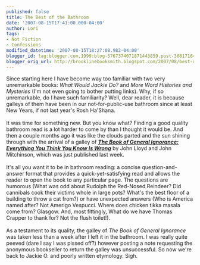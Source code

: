 ```yaml
---
published: false
title: The Best of the Bathroom
date: '2007-08-15T17:41:00.000-04:00'
author: Lori
tags:
- Not Fiction
- Confessions
modified_datetime: '2007-08-15T18:27:08.982-04:00'
blogger_id: tag:blogger.com,1999:blog-5767374071871443859.post-3681716479350631890
blogger_orig_url: http://brooklinebooksmith.blogspot.com/2007/08/best-of-bathroom.html
---
```


Since starting here I have become way too familiar with two very unremarkable books: <em>What Would Jackie Do?</em> and <em>More Word Histories and Mysteries </em>(I'm not even going to bother putting links). Why, if so unremarkable, do I have such familiarity? Well, dear reader, it is because galleys of them have been in our not-for-public-use bathroom since at least New Years, if not last year's Rosh Ha'Shana.<br /><br />It was time for something new. But you know what? Finding a good quality bathroom read is a lot harder to come by than I thought it would be.  And then a couple months ago it was like the clouds parted and the sun shining through with the arrival of a galley of <strong><em><a href="http://brookline.booksense.com/NASApp/store/Product?s=showproduct&isbn=9780307394910">The Book of General Ignorance: Everything You Think You Know Is Wrong</a></em></strong> by John Lloyd and John Mitchinson, which was just published last week.<br /><br />It's all you want it to be in bathroom reading: a concise question-and-answer format that provides a quick-yet-satisfying read and allows the reader to open the book to any particular page. The questions are humorous (What was odd about Rudolph the Red-Nosed Reindeer? Did cannibals cook their victims whole in large pots? What's the best floor of a building to throw a cat from?) or have unexpected answers (Who is America named after? Not Amerigo Vespucci. Where does chicken tikka masala come from? Glasgow. And, most fittingly, What do we have Thomas Crapper to thank for? Not the flush toilet!). <br /><br />As a testament to its quality, the galley of <em>The Book of General Ignorance</em> was taken less than a week after I left it in the bathroom. I was really quite peeved (dare I say I was pissed off?) however posting a note requesting the anonymous bookseller to return the galley was unsuccessful. So now we're back to Jackie O. and poorly written etymology. Sigh.